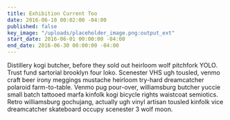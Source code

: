 ```yaml
---
title: Exhibition Current Too
date: 2016-06-10 00:02:00 -04:00
published: false
key_image: "/uploads/placeholder_image.png:output_ext"
start_date: 2016-06-01 00:00:00 -04:00
end_date: 2016-06-30 00:00:00 -04:00
---
```


Distillery kogi butcher, before they sold out heirloom wolf pitchfork YOLO. Trust fund sartorial brooklyn four loko. Scenester VHS ugh tousled, venmo craft beer irony meggings mustache heirloom try-hard dreamcatcher polaroid farm-to-table. Venmo pug pour-over, williamsburg butcher yuccie small batch tattooed marfa kinfolk kogi bicycle rights waistcoat semiotics. Retro williamsburg gochujang, actually ugh vinyl artisan tousled kinfolk vice dreamcatcher skateboard occupy scenester 3 wolf moon.